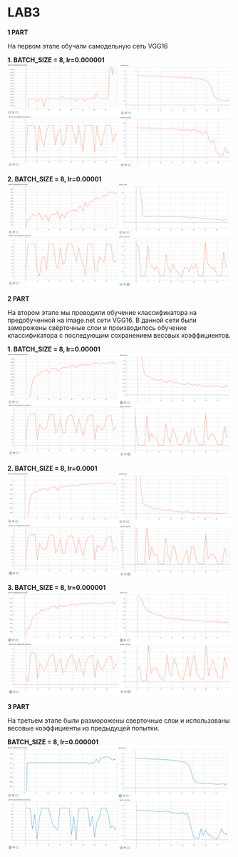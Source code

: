 # LAB3 

**1 PART**

На первом этапе обучали самодельную сеть VGG16

**1. BATCH_SIZE = 8, lr=0.000001**
![Image alt](https://github.com/PavelPoukh/LAB3/blob/master/1.1.png)

**2. BATCH_SIZE = 8, lr=0.00001**
![Image alt](https://github.com/PavelPoukh/LAB3/blob/master/1.2.png)

**2 PART**

На втором этапе мы проводили обучение классификатора на предобученной на image.net сети VGG16. В данной сети были заморожены свёрточные слои и производилось обучение классификатора с последующим сохранением весовых коэффициентов.

**1. BATCH_SIZE = 8, lr=0.00001**
![Image alt](https://github.com/PavelPoukh/LAB3/blob/master/2.1.png)

**2. BATCH_SIZE = 8, lr=0.0001**
![Image alt](https://github.com/PavelPoukh/LAB3/blob/master/2.2.png)

**3. BATCH_SIZE = 8, lr=0.000001**
![Image alt](https://github.com/PavelPoukh/LAB3/blob/master/2.3.png)

**3 PART**

На третьем этапе были разморожены сверточные слои и использованы весовые коэффициенты из предыдущей попытки.

**BATCH_SIZE = 8, lr=0.000001**
![Image alt](https://github.com/PavelPoukh/LAB3/blob/master/3.1.png)
